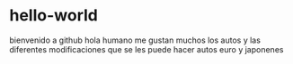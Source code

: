 # hello-world
bienvenido a github
hola humano me gustan muchos los autos 
y las diferentes modificaciones que se les puede hacer
autos euro y japonenes
